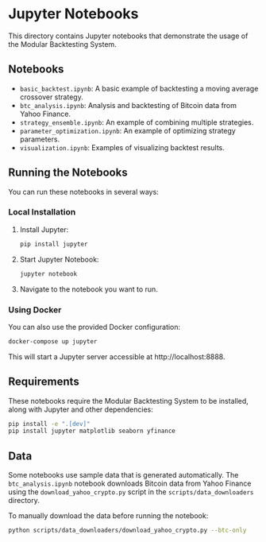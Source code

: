 # Jupyter Notebooks

This directory contains Jupyter notebooks that demonstrate the usage of the Modular Backtesting System.

## Notebooks

- `basic_backtest.ipynb`: A basic example of backtesting a moving average crossover strategy.
- `btc_analysis.ipynb`: Analysis and backtesting of Bitcoin data from Yahoo Finance.
- `strategy_ensemble.ipynb`: An example of combining multiple strategies.
- `parameter_optimization.ipynb`: An example of optimizing strategy parameters.
- `visualization.ipynb`: Examples of visualizing backtest results.

## Running the Notebooks

You can run these notebooks in several ways:

### Local Installation

1. Install Jupyter:
   ```bash
   pip install jupyter
   ```

2. Start Jupyter Notebook:
   ```bash
   jupyter notebook
   ```

3. Navigate to the notebook you want to run.

### Using Docker

You can also use the provided Docker configuration:

```bash
docker-compose up jupyter
```

This will start a Jupyter server accessible at http://localhost:8888.

## Requirements

These notebooks require the Modular Backtesting System to be installed, along with Jupyter and other dependencies:

```bash
pip install -e ".[dev]"
pip install jupyter matplotlib seaborn yfinance
```

## Data

Some notebooks use sample data that is generated automatically. The `btc_analysis.ipynb` notebook downloads Bitcoin data from Yahoo Finance using the `download_yahoo_crypto.py` script in the `scripts/data_downloaders` directory.

To manually download the data before running the notebook:

```bash
python scripts/data_downloaders/download_yahoo_crypto.py --btc-only
``` 